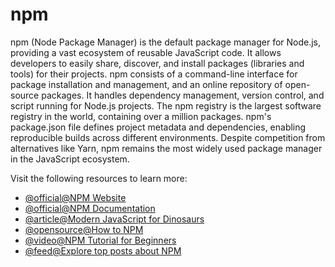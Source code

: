 # npm

npm (Node Package Manager) is the default package manager for Node.js, providing a vast ecosystem of reusable JavaScript code. It allows developers to easily share, discover, and install packages (libraries and tools) for their projects. npm consists of a command-line interface for package installation and management, and an online repository of open-source packages. It handles dependency management, version control, and script running for Node.js projects. The npm registry is the largest software registry in the world, containing over a million packages. npm's package.json file defines project metadata and dependencies, enabling reproducible builds across different environments. Despite competition from alternatives like Yarn, npm remains the most widely used package manager in the JavaScript ecosystem.

Visit the following resources to learn more:

- [@official@NPM Website](https://www.npmjs.com/)
- [@official@NPM Documentation](https://docs.npmjs.com/)
- [@article@Modern JavaScript for Dinosaurs](https://peterxjang.com/blog/modern-javascript-explained-for-dinosaurs.html)
- [@opensource@How to NPM](https://github.com/workshopper/how-to-npm)
- [@video@NPM Tutorial for Beginners](https://www.youtube.com/watch?v=2V1UUhBJ62Y)
- [@feed@Explore top posts about NPM](https://app.daily.dev/tags/npm?ref=roadmapsh)
